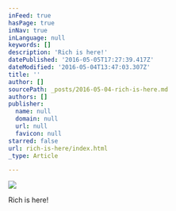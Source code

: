 ```yaml
---
inFeed: true
hasPage: true
inNav: true
inLanguage: null
keywords: []
description: 'Rich is here!'
datePublished: '2016-05-05T17:27:39.417Z'
dateModified: '2016-05-04T13:47:03.307Z'
title: ''
author: []
sourcePath: _posts/2016-05-04-rich-is-here.md
authors: []
publisher:
  name: null
  domain: null
  url: null
  favicon: null
starred: false
url: rich-is-here/index.html
_type: Article

---
```

![](https://the-grid-user-content.s3-us-west-2.amazonaws.com/3d742faa-438a-42ca-bd8e-aa8c4b2eceed.jpg)

Rich is here!